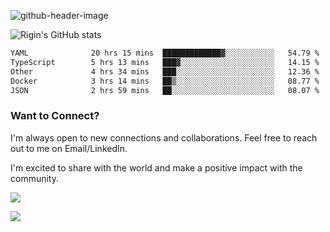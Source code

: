 
![github-header-image](https://github.com/riginoommen/riginoommen/assets/3840244/889cae65-df55-4cda-86cc-bf21bf1f2e96)

![Rigin's GitHub stats](https://github-readme-stats.vercel.app/api?username=riginoommen\&show_icons=true\&show=reviews,discussions_started,discussions_answered,prs_merged,prs_merged_percentage)


<!--START_SECTION:waka-->

```txt
YAML              20 hrs 15 mins  █████████████▓░░░░░░░░░░░   54.79 %
TypeScript        5 hrs 13 mins   ███▓░░░░░░░░░░░░░░░░░░░░░   14.15 %
Other             4 hrs 34 mins   ███░░░░░░░░░░░░░░░░░░░░░░   12.36 %
Docker            3 hrs 14 mins   ██▒░░░░░░░░░░░░░░░░░░░░░░   08.77 %
JSON              2 hrs 59 mins   ██░░░░░░░░░░░░░░░░░░░░░░░   08.07 %
```

<!--END_SECTION:waka-->

### Want to Connect?

I'm always open to new connections and collaborations. Feel free to reach out to me on Email/LinkedIn.

I'm excited to share with the world and make a positive impact with the community.

![](https://komarev.com/ghpvc/?username=riginoommen)

![](https://hit.yhype.me/github/profile?user_id=3840244)


